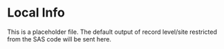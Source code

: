 # Local Info
This is a placeholder file. The default output of record level/site restricted from the SAS code will be sent here. 